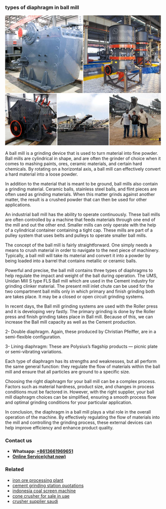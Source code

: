 <h3>types of diaphragm in ball mill</h3><img src='1706767318.jpg' alt=''><p>A ball mill is a grinding device that is used to turn material into fine powder. Ball mills are cylindrical in shape, and are often the grinder of choice when it comes to mashing paints, ores, ceramic materials, and certain hard chemicals. By rotating on a horizontal axis, a ball mill can effectively convert a hard material into a loose powder.</p><p>In addition to the material that is meant to be ground, ball mills also contain a grinding material. Ceramic balls, stainless steel balls, and flint pieces are often used as grinding materials. When this matter grinds against another matter, the result is a crushed powder that can then be used for other applications.</p><p>An industrial ball mill has the ability to operate continuously. These ball mills are often controlled by a machine that feeds materials through one end of the mill and out the other end. Smaller mills can only operate with the help of a cylindrical container containing a tight cap. These mills are part of a pulley system that uses belts and pulleys to operate smaller ball mills.</p><p>The concept of the ball mill is fairly straightforward. One simply needs a means to crush material in order to navigate to the next piece of machinery. Typically, a ball mill will take its material and convert it into a powder by being loaded into a barrel that contains metallic or ceramic balls.</p><p>Powerful and precise, the ball mill contains three types of diaphragms to help regulate the impact and weight of the ball during operation. The UMS, Unidan Mill S type FLS Ball mill which are used in the Cement industry for grinding clinker material. The present mill inlet chute can be used for the two compartment ball mills only in which primary and finish grinding both are takes place. It may be a closed or open circuit grinding systems.</p><p>In recent days, the Ball mill grinding systems are used with the Roller press and it is developing very fastly. The primary grinding is done by the Roller press and finish grinding takes place in Ball mill. Because of this, we can increase the Ball mill capacity as well as the Cement production.</p><p>2- Double diaphragm. Again, these produced by Christian Pfeiffer, are in a semi-flexible configuration.</p><p>3- Lining diaphragm: These are Polysius’s flagship products — picnic plate or semi-vibrating variations.</p><p>Each type of diaphragm has its strengths and weaknesses, but all perform the same general function: they regulate the flow of materials within the ball mill and ensure that all particles are ground to a specific size.</p><p>Choosing the right diaphragm for your ball mill can be a complex process. Factors such as material hardness, product size, and changes in process conditions must be factored in. However, with the right supplier, your ball mill diaphragm choices can be simplified, ensuring a smooth process flow and optimal grinding conditions for your particular application.</p><p>In conclusion, the diaphragm in a ball mill plays a vital role in the overall operation of the machine. By effectively regulating the flow of materials into the mill and controlling the grinding process, these external devices can help improve efficiency and enhance product quality.</p><h3>Contact us</h3><ul><li><strong>Whatsapp:&nbsp;<a href="https://wa.me/8613661969651">+8613661969651</a></strong></li><li><a href="https://swt.shibang-china.com/?git&amp;zhl&amp;types of diaphragm in ball mill"><strong>Online Service(chat now)</strong></a></li></ul><h3>Related</h3><ul><li><a href='iron ore processing plant.md'>iron ore processing plant</a></li><li><a href='cement grinding station quotations.md'>cement grinding station quotations</a></li><li><a href='indonesia coal screen machine.md'>indonesia coal screen machine</a></li><li><a href='cone crusher for sale in uae.md'>cone crusher for sale in uae</a></li><li><a href='crusher supplier saudi.md'>crusher supplier saudi</a></li></ul>